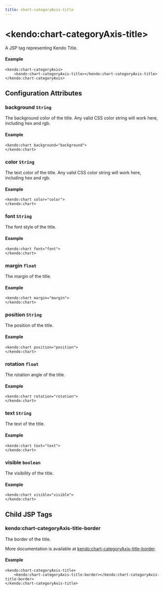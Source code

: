 ```yaml
---
title: chart-categoryAxis-title
---
```


# \<kendo:chart-categoryAxis-title\>
A JSP tag representing Kendo Title.

#### Example
    <kendo:chart-categoryAxis>
        <kendo:chart-categoryAxis-title></kendo:chart-categoryAxis-title>
    </kendo:chart-categoryAxis>


## Configuration Attributes


### background `String`

The background color of the title. Any valid CSS color string will work here, including
hex and rgb.

#### Example
    <kendo:chart background="background">
    </kendo:chart>



### color `String`

The text color of the title. Any valid CSS color string will work here, including hex and rgb.

#### Example
    <kendo:chart color="color">
    </kendo:chart>



### font `String`

The font style of the title.

#### Example
    <kendo:chart font="font">
    </kendo:chart>



### margin `float`

The margin of the title.

#### Example
    <kendo:chart margin="margin">
    </kendo:chart>



### position `String`

The position of the title.

#### Example
    <kendo:chart position="position">
    </kendo:chart>



### rotation `float`

The rotation angle of the title.

#### Example
    <kendo:chart rotation="rotation">
    </kendo:chart>



### text `String`

The text of the title.

#### Example
    <kendo:chart text="text">
    </kendo:chart>



### visible `boolean`

The visibility of the title.

#### Example
    <kendo:chart visible="visible">
    </kendo:chart>



## Child JSP Tags

### kendo:chart-categoryAxis-title-border

The border of the title.

More documentation is available at [kendo:chart-categoryAxis-title-border](/api/wrappers/jsp/chart/categoryaxis-title-border).

#### Example

    <kendo:chart-categoryAxis-title>
        <kendo:chart-categoryAxis-title-border></kendo:chart-categoryAxis-title-border>
    </kendo:chart-categoryAxis-title>
 
